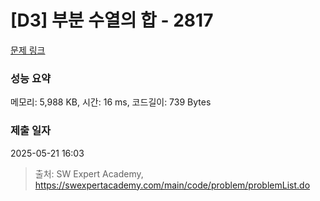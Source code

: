 # [D3] 부분 수열의 합 - 2817 

[문제 링크](https://swexpertacademy.com/main/code/problem/problemDetail.do?contestProbId=AV7IzvG6EksDFAXB) 

### 성능 요약

메모리: 5,988 KB, 시간: 16 ms, 코드길이: 739 Bytes

### 제출 일자

2025-05-21 16:03



> 출처: SW Expert Academy, https://swexpertacademy.com/main/code/problem/problemList.do